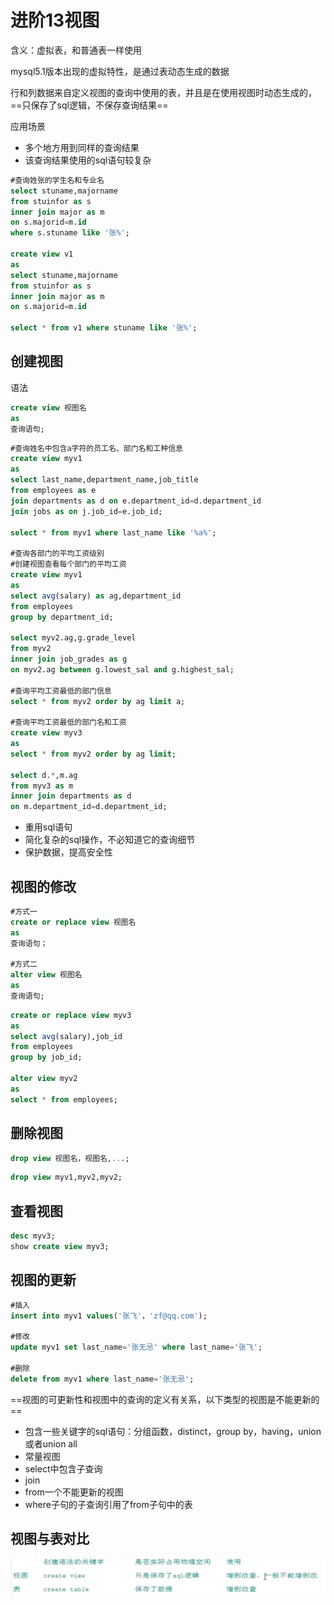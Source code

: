 # 进阶13视图

含义：虚拟表，和普通表一样使用

mysql5.1版本出现的虚拟特性，是通过表动态生成的数据

行和列数据来自定义视图的查询中使用的表，并且是在使用视图时动态生成的，==只保存了sql逻辑，不保存查询结果==

应用场景

- 多个地方用到同样的查询结果
- 该查询结果使用的sql语句较复杂

```sql
#查询姓张的学生名和专业名
select stuname,majorname
from stuinfor as s
inner join major as m
on s.majorid=m.id
where s.stuname like '张%';

create view v1
as
select stuname,majorname
from stuinfor as s
inner join major as m
on s.majorid=m.id

select * from v1 where stuname like '张%';
```

## 创建视图

语法

```sql
create view 视图名
as 
查询语句;
```

```sql
#查询姓名中包含a字符的员工名、部门名和工种信息
create view myv1
as
select last_name,department_name,job_title
from employees as e
join departments as d on e.department_id=d.department_id
join jobs as on j.job_id=e.job_id;

select * from myv1 where last_name like '%a%';

#查询各部门的平均工资级别
#创建视图查看每个部门的平均工资
create view myv1
as
select avg(salary) as ag,department_id
from employees 
group by department_id;

select myv2.ag,g.grade_level 
from myv2
inner join job_grades as g
on myv2.ag between g.lowest_sal and g.highest_sal;

#查询平均工资最低的部门信息
select * from myv2 order by ag limit a;

#查询平均工资最低的部门名和工资
create view myv3
as
select * from myv2 order by ag limit;

select d.*,m.ag
from myv3 as m
inner join departments as d
on m.department_id=d.department_id;

```

- 重用sql语句
- 简化复杂的sql操作，不必知道它的查询细节
- 保护数据，提高安全性

## 视图的修改

```sql
#方式一
create or replace view 视图名
as 
查询语句；

#方式二
alter view 视图名
as
查询语句;
```



```sql
create or replace view myv3
as 
select avg(salary),job_id
from employees
group by job_id;

alter view myv2
as
select * from employees;
```

## 删除视图

```sql
drop view 视图名，视图名,...;
```

```sql
drop view myv1,myv2,myv2;
```

## 查看视图

```sql
desc myv3;
show create view myv3;
```

## 视图的更新

```sql
#插入
insert into myv1 values('张飞'，'zf@qq.com');

#修改
update myv1 set last_name='张无忌' where last_name='张飞';

#删除
delete from myv1 where last_name='张无忌';
```

==视图的可更新性和视图中的查询的定义有关系，以下类型的视图是不能更新的==

- 包含一些关键字的sql语句：分组函数，distinct，group by，having，union或者union all
- 常量视图
- select中包含子查询
- join
- from一个不能更新的视图
- where子句的子查询引用了from子句中的表

## 视图与表对比

![image-20210712104854692](piture/image-20210712104854692.png)

